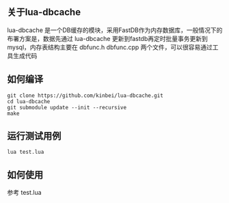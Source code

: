 ## 关于lua-dbcache

lua-dbcache 是一个DB缓存的模块，采用FastDB作为内存数据库，一般情况下的布署方案是，数据先通过 lua-dbcache 更新到fastdb再定时批量事务更新到mysql，内存表结构主要在 dbfunc.h dbfunc.cpp 两个文件，可以很容易通过工具生成代码

## 如何编译

```
git clone https://github.com/kinbei/lua-dbcache.git
cd lua-dbcache
git submodule update --init --recursive
make
```

## 运行测试用例

```
lua test.lua
```

## 如何使用

参考 test.lua 
